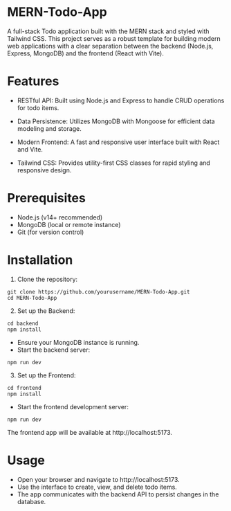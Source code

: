 # MERN-Todo-App

A full-stack Todo application built with the MERN stack and styled with Tailwind CSS. This project serves as a robust template for building modern web applications with a clear separation between the backend (Node.js, Express, MongoDB) and the frontend (React with Vite).

# Features

* RESTful API:
Built using Node.js and Express to handle CRUD operations for todo items.

* Data Persistence:
Utilizes MongoDB with Mongoose for efficient data modeling and storage.

* Modern Frontend:
A fast and responsive user interface built with React and Vite.

* Tailwind CSS:
Provides utility-first CSS classes for rapid styling and responsive design.

# Prerequisites

* Node.js (v14+ recommended)
* MongoDB (local or remote instance)
* Git (for version control)

# Installation

1. Clone the repository:

```
git clone https://github.com/yourusername/MERN-Todo-App.git
cd MERN-Todo-App
```

2. Set up the Backend:

```
cd backend
npm install
```

* Ensure your MongoDB instance is running.
* Start the backend server:

```
npm run dev
```

3. Set up the Frontend:

```
cd frontend
npm install
```

* Start the frontend development server:

```
npm run dev
```

The frontend app will be available at http://localhost:5173.

# Usage

* Open your browser and navigate to http://localhost:5173.
* Use the interface to create, view, and delete todo items.
* The app communicates with the backend API to persist changes in the database.
